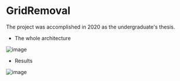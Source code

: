 # GridRemoval
The project was accomplished in 2020 as the undergraduate's thesis.


- The whole architecture

![image](https://user-images.githubusercontent.com/44375942/197795607-04267c35-ea48-4479-8821-6225ba1652c2.png)


- Results

![image](https://user-images.githubusercontent.com/44375942/197995926-571caac0-802b-481c-9012-833d3daeec48.png)
